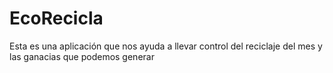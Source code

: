 # EcoRecicla
Esta es una aplicación que nos ayuda a llevar control del reciclaje del mes y las ganacias que podemos generar

